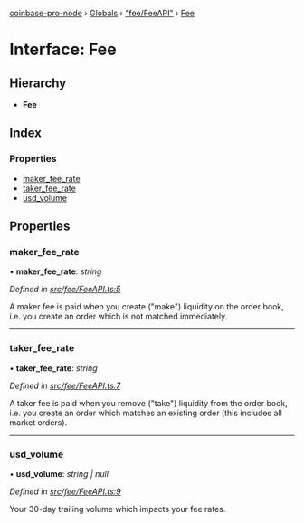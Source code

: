 [coinbase-pro-node](../README.md) › [Globals](../globals.md) › ["fee/FeeAPI"](../modules/_fee_feeapi_.md) › [Fee](_fee_feeapi_.fee.md)

# Interface: Fee

## Hierarchy

- **Fee**

## Index

### Properties

- [maker_fee_rate](_fee_feeapi_.fee.md#maker_fee_rate)
- [taker_fee_rate](_fee_feeapi_.fee.md#taker_fee_rate)
- [usd_volume](_fee_feeapi_.fee.md#usd_volume)

## Properties

### maker_fee_rate

• **maker_fee_rate**: _string_

_Defined in [src/fee/FeeAPI.ts:5](https://github.com/bennyn/coinbase-pro-node/blob/c83e588/src/fee/FeeAPI.ts#L5)_

A maker fee is paid when you create ("make") liquidity on the order book, i.e. you create an order which is not matched immediately.

---

### taker_fee_rate

• **taker_fee_rate**: _string_

_Defined in [src/fee/FeeAPI.ts:7](https://github.com/bennyn/coinbase-pro-node/blob/c83e588/src/fee/FeeAPI.ts#L7)_

A taker fee is paid when you remove ("take") liquidity from the order book, i.e. you create an order which matches an existing order (this includes all market orders).

---

### usd_volume

• **usd_volume**: _string | null_

_Defined in [src/fee/FeeAPI.ts:9](https://github.com/bennyn/coinbase-pro-node/blob/c83e588/src/fee/FeeAPI.ts#L9)_

Your 30-day trailing volume which impacts your fee rates.
